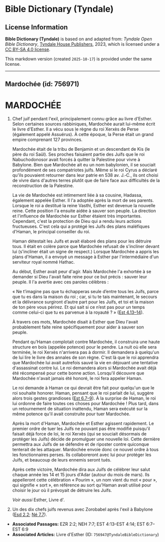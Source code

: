 # Bible Dictionary (Tyndale)

## License Information

**Bible Dictionary (Tyndale)** is based on and adapted from: _Tyndale Open Bible Dictionary_, [Tyndale House Publishers](https://tyndaleopenresources.com/), 2023, which is licensed under a [CC BY-SA 4.0 license](https://creativecommons.org/licenses/by-sa/4.0/legalcode.en).

This markdown version (created `2025-10-17`) is provided under the same license.



--------------------------------

## Mardochée (id: 756971)

MARDOCHÉE
=========

1. Chef juif pendant l'exil, principalement connu grâce au livre d'Esther. Selon certaines sources rabbiniques, Mardochée aurait lui\-même écrit le livre d'Esther. Il a vécu sous le règne du roi Xerxès de Perse (également appelé Assuérus). À cette époque, la Perse était un grand empire comprenant 127 provinces.

    Mardochée était de la tribu de Benjamin et un descendant de Kis (le père du roi Saül). Ses proches faisaient partie des Juifs que le roi Nabuchodonosor avait forcés à quitter la Palestine pour vivre à Babylone. Bien que Mardochée ait eu un nom babylonien, il se souciait profondément de ses compatriotes juifs. Même si le roi Cyrus a déclaré qu'ils pouvaient retourner dans leur patrie en 538 av. J.‑C., ils ont choisi de vivre dans d'autres terres plutôt que de faire face aux difficultés de la reconstruction de la Palestine.

    La vie de Mardochée est intimement liée à sa cousine, Hadassa, également appelée Esther. Il l'a adoptée après la mort de ses parents. Lorsque le roi a destitué la reine Vasthi, Esther est devenue la nouvelle reine. Cette position l'a ensuite aidée à sauver son peuple. La direction et l'influence de Mardochée sur Esther étaient très importantes. Cependant, c'est la protection de Dieu qui a rendu leurs actions fructueuses. C'est cela qui a protégé les Juifs des plans maléfiques d'Haman, le principal conseiller du roi.

    Haman détestait les Juifs et avait élaboré des plans pour les détruire tous. Il était en colère parce que Mardochée refusait de s'incliner devant lui (s'incliner était un signe de respect.) Lorsque Mardochée a appris les plans d'Haman, il a envoyé un message à Esther par l'intermédiaire d'un serviteur royal nommé Hathac.

    Au début, Esther avait peur d'agir. Mais Mardochée l'a exhortée à se demander si Dieu l'avait faite reine pour ce but précis : sauver leur peuple. Il l'a avertie avec ces paroles célèbres :

    « Ne t’imagine pas que tu échapperas seule d’entre tous les Juifs, parce que tu es dans la maison du roi ; car, si tu te tais maintenant, le secours et la délivrance surgiront d’autre part pour les Juifs, et toi et la maison de ton père vous périrez. Et qui sait si ce n’est pas pour un temps comme celui\-ci que tu es parvenue à la royauté ? » ([Est 4\.13–14](https://ref.ly/Esth4:13-Esth4:14)).

    À travers ces mots, Mardochée disait à Esther que Dieu l'avait probablement faite reine spécifiquement pour aider à sauver son peuple.

    Pendant qu'Haman complotait contre Mardochée, il construira une haute structure en bois (appelée potence) pour le pendre. La nuit où elle sera terminée, le roi Xerxès n'arrivera pas à dormir. Il demandera à quelqu'un de lui lire le livre des annales de son règne. C'est là que le roi apprendra que Mardochée lui avait autrefois sauvé la vie en déjouant une tentative d'assassinat contre lui. Le roi demandera alors si Mardochée avait déjà été récompensé pour cette bonne action. Lorsqu'il découvre que Mardochée n'avait jamais été honoré, le roi fera appeler Haman.

    Le roi demande à Haman ce qui devrait être fait pour quelqu'un que le roi souhaite honorer. Haman, pensant que le roi parlait de lui, suggère alors trois gestes grandioses ([Est 6\.7–9](https://ref.ly/Esth6:7-Esth6:9)). À la surprise de Haman, le roi lui ordonne de faire toutes ces choses pour Mardochée ! Plus tard, dans un retournement de situation inattendu, Haman sera exécuté sur la même potence qu'il avait construite pour tuer Mardochée.

    Après la mort d'Haman, Mardochée et Esther agissent rapidement. Le premier ordre de tuer les Juifs ne pouvant pas être modifié puisqu'il faisait déjà force de loi, le roi Xerxès (qui se souciait désormais de protéger les Juifs) décide de promulguer une nouvelle loi. Cette dernière permettra aux Juifs de se défendre et de riposter contre quiconque tenterait de les attaquer. Mardochée envoie donc ce nouvel ordre à tous les fonctionnaires perses. Ils collaboreront avec lui pour protéger les Juifs, et beaucoup de leurs ennemis seront tués.

    Après cette victoire, Mardochée dira aux Juifs de célébrer leur salut chaque année les 14 et 15 jours d'Adar (autour du mois de mars). Ils appelleront cette célébration « Pourim », un nom vient du mot « pour », qui signifie « sort », en référence au sort qu'Haman avait utilisé pour choisir le jour où il prévoyait de détruire les Juifs.

    *Voir aussi* Esther, Livre d'.

2. Un des dix chefs juifs revenus avec Zorobabel après l'exil à Babylone ([Esd 2\.2](https://ref.ly/Ezra2:2); [Né 7\.7](https://ref.ly/Neh7:7)).

* **Associated Passages:** EZR 2:2; NEH 7:7; EST 4:13–EST 4:14; EST 6:7–EST 6:9
* **Associated Articles:** Livre d'Esther (ID: `756947@TyndaleBibleDictionary`)

